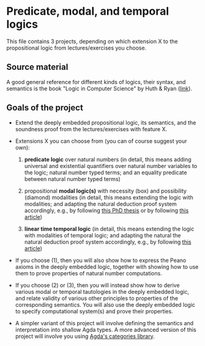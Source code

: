 # Predicate, modal, and temporal logics

This file contains 3 projects, depending on which extension X to the
propositional logic from lectures/exercises you choose.

## Source material

A good general reference for different kinds of logics, their syntax,
and semantics is the book "Logic in Computer Science" by Huth & Ryan
([link](https://www.cs.bham.ac.uk/research/projects/lics/)).

## Goals of the project

* Extend the deeply embedded propositional logic, its semantics, and
  the soundness proof from the lectures/exercises with feature X.

* Extensions X you can choose from (you can of course suggest your own):

  1. **predicate logic** over natural numbers (in detail, this means
     adding universal and existential quantifiers over natural number
     variables to the logic; natural number typed terms; and an
     equality predicate between natural number typed terms)

  2. propositional **modal logic(s)** with necessity (box) and possibility
     (diamond) modalities (in detail, this means extending the logic with 
     modalities; and adapting the natural deduction proof system accordingly,
     e.g., by following [this PhD thesis](https://era.ed.ac.uk/handle/1842/407)
     or by following [this article](https://arxiv.org/abs/1710.08326))

  3. **linear time temporal logic** (in detail, this means extending the
     logic with modalities of temporal logic; and adapting the natural
     the natural deduction proof system accordingly, e.g., by following
     [this article](https://link.springer.com/chapter/10.1007/11853886_7))

* If you choose (1), then you will also show how to express the Peano
  axioms in the deeply embedded logic, together with showing how to
  use them to prove properties of natural number computations.

* If you choose (2) or (3), then you will instead show how to derive
  various modal or temporal tautologies in the deeply embedded logic,
  and relate validity of various other principles to properties of
  the corresponding semantics. You will also use the deeply embedded
  logic to specify computational system(s) and prove their properties.
  
* A simpler variant of this project will involve defining the
  semantics and interpretation into shallow Agda types. A more
  advanced version of this project will involve you using [Agda's
  categories library](https://github.com/agda/agda-categories).
